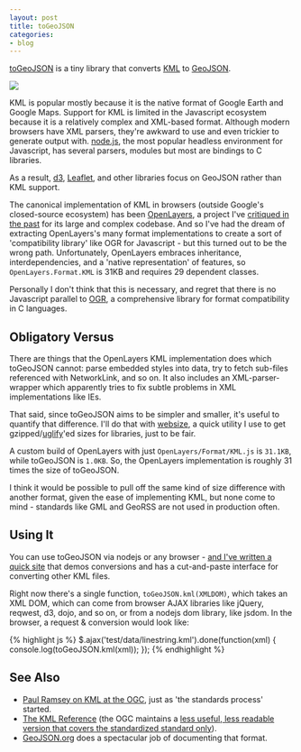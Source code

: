```yaml
---
layout: post
title: toGeoJSON
categories:
- blog
---
```


[toGeoJSON](https://github.com/tmcw/togeojson) is a tiny library that
converts [KML](https://developers.google.com/kml/documentation/)
to [GeoJSON](http://www.geojson.org/).

![](http://farm9.staticflickr.com/8072/8336236566_14e6699aee_h.jpg)

KML is popular mostly because it is the native format of
Google Earth and Google Maps. Support for KML is limited in the Javascript
ecosystem because it is a relatively complex and XML-based format. Although modern browsers have
XML parsers, they're awkward to use
and even trickier to generate output with. [node.js](http://nodejs.org/), the most
popular headless environment for Javascript, has several parsers,
modules but most are bindings to C libraries.

As a result, [d3](http://d3js.org/), [Leaflet](http://leafletjs.com/),
and other libraries focus on GeoJSON rather than KML support.

The canonical implementation of KML in browsers (outside Google's closed-source ecosystem)
has been [OpenLayers](http://openlayers.org/), a project I've
[critiqued in the past](http://notesarchive.tumblr.com/post/6010879882/openlayers)
for its large and complex codebase. And so I've had the dream of extracting
OpenLayers's many format implementations to create a sort of
'compatibility library' like OGR for Javascript - but this turned out to be
the wrong path. Unfortunately, OpenLayers embraces inheritance, interdependencies,
and a 'native representation' of features, so `OpenLayers.Format.KML` is 31KB and
requires 29 dependent classes.

Personally I don't think that this is necessary, and regret that there is no
Javascript parallel to [OGR](http://www.gdal.org/ogr/), a comprehensive library
for format compatibility in C languages.

## Obligatory Versus

There are things that the OpenLayers KML implementation does which toGeoJSON
cannot: parse embedded styles into data, try to fetch sub-files referenced
with NetworkLink, and so on. It also includes an XML-parser-wrapper which
apparently tries to fix subtle problems in XML implementations like IEs.

That said, since toGeoJSON aims to be simpler and smaller, it's useful to
quantify that difference. I'll do that with [websize](https://gist.github.com/4408971),
a quick utility I use to get gzipped/[uglify](https://github.com/mishoo/UglifyJS)'ed sizes
for libraries, just to be fair.

A custom build of OpenLayers with just `OpenLayers/Format/KML.js` is
`31.1KB`, while toGeoJSON is `1.0KB`. So, the OpenLayers implementation is
roughly 31 times the size of toGeoJSON.

I think it would be possible to pull off the same kind of size difference with
another format, given the ease of implementing KML, but none come to mind -
standards like GML and GeoRSS are not used in production often.

## Using It

You can use toGeoJSON via nodejs or any browser - [and I've written a quick site](http://macwright.org/togeojson/)
that demos conversions and has a cut-and-paste interface for converting
other KML files.

Right now there's a single function, `toGeoJSON.kml(XMLDOM)`, which takes
an XML DOM, which can come from browser AJAX libraries like jQuery, reqwest,
d3, dojo, and so on, or from a nodejs dom library, like jsdom. In the browser,
a request & conversion would look like:

{% highlight js %}
$.ajax('test/data/linestring.kml').done(function(xml) {
    console.log(toGeoJSON.kml(xml));
});
{% endhighlight %}

## See Also

* [Paul Ramsey on KML at the OGC](http://blog.cleverelephant.ca/2007/04/kml-ogc.html), just as
  'the standards process' started.
* [The KML Reference](https://developers.google.com/kml/documentation/) (the
  OGC maintains a [less useful, less readable version that covers the standardized standard only](http://www.opengeospatial.org/standards/kml)).
* [GeoJSON.org](http://geojson.org/) does a spectacular job of documenting that format.

